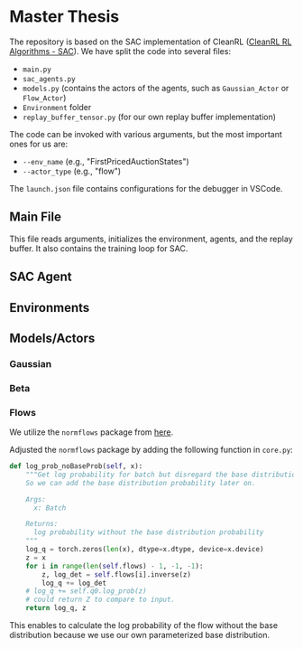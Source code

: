 # Master Thesis

The repository is based on the SAC implementation of CleanRL ([CleanRL RL Algorithms - SAC](https://docs.cleanrl.dev/rl-algorithms/sac/)). We have split the code into several files:

- `main.py`
- `sac_agents.py`
- `models.py` (contains the actors of the agents, such as `Gaussian_Actor` or `Flow_Actor`)
- `Environment` folder
- `replay_buffer_tensor.py` (for our own replay buffer implementation)


The code can be invoked with various arguments, but the most important ones for us are:

- `--env_name` (e.g., "FirstPricedAuctionStates")
- `--actor_type` (e.g., "flow")

The `launch.json` file contains configurations for the debugger in VSCode.

## Main File

This file reads arguments, initializes the environment, agents, and the replay buffer. It also contains the training loop for SAC.

## SAC Agent


## Environments 


## Models/Actors 


### Gaussian

### Beta

### Flows

We utilize the `normflows` package from [here](https://github.com/VincentStimper/normalizing-flows).

Adjusted the `normflows` package by adding the following function in `core.py`:

```python
def log_prob_noBaseProb(self, x):
    """Get log probability for batch but disregard the base distribution probability.
    So we can add the base distribution probability later on.

    Args:
      x: Batch

    Returns:
      log probability without the base distribution probability
    """
    log_q = torch.zeros(len(x), dtype=x.dtype, device=x.device)
    z = x
    for i in range(len(self.flows) - 1, -1, -1):
        z, log_det = self.flows[i].inverse(z)
        log_q += log_det
    # log_q += self.q0.log_prob(z)
    # could return Z to compare to input. 
    return log_q, z
```

This enables to calculate the log probability of the flow without the base distribution because we use our own parameterized base distribution.
